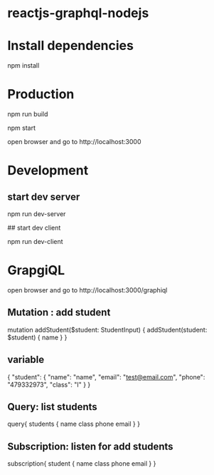 # reactjs-graphql-nodejs

# Install dependencies
<p>npm install</p>

# Production
<p>npm run build</p>
<p>npm start</p>
<p>open browser and go to http://localhost:3000</p>

# Development
## start dev server
<p>npm run dev-server</p>
## start dev client
<p>npm run dev-client</p>

# GrapgiQL
<p>open browser and go to http://localhost:3000/graphiql</p>

## Mutation : add student
mutation addStudent($student: StudentInput) {
  addStudent(student: $student) {
    name
  }
}

## variable
{
  "student": {
    "name": "name",
    "email": "test@email.com",
    "phone": "479332973",
    "class": "I"
  }
}

## Query: list students
query{
  students {
    name
    class
    phone
    email
  }
}

## Subscription: listen for add students
subscription{
  student {
    name
    class
    phone
    email
  }
}